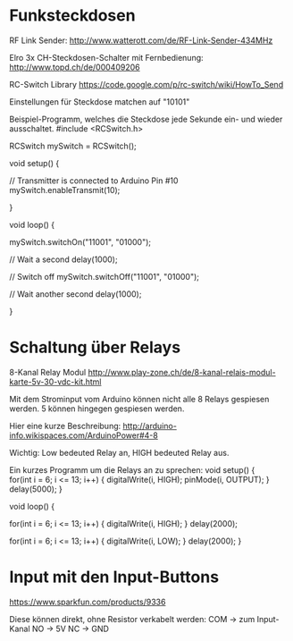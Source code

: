 # Funksteckdosen

RF Link Sender:
http://www.watterott.com/de/RF-Link-Sender-434MHz

Elro 3x CH-Steckdosen-Schalter mit Fernbedienung:
http://www.topd.ch/de/000409206

RC-Switch Library
https://code.google.com/p/rc-switch/wiki/HowTo_Send

Einstellungen für Steckdose matchen auf "10101"

Beispiel-Programm, welches die Steckdose jede Sekunde ein- und wieder ausschaltet.
#include <RCSwitch.h>

RCSwitch mySwitch = RCSwitch();

void setup() {

  // Transmitter is connected to Arduino Pin #10  
  mySwitch.enableTransmit(10);
  
}

void loop() {

  mySwitch.switchOn("11001", "01000");

  // Wait a second
  delay(1000);
  
  // Switch off
  mySwitch.switchOff("11001", "01000");
  
  // Wait another second
  delay(1000);
  
}

# Schaltung über Relays

8-Kanal Relay Modul
http://www.play-zone.ch/de/8-kanal-relais-modul-karte-5v-30-vdc-kit.html

Mit dem Strominput vom Arduino können nicht alle 8 Relays gespiesen werden.
5 können hingegen gespiesen werden.

Hier eine kurze Beschreibung:
http://arduino-info.wikispaces.com/ArduinoPower#4-8

Wichtig: Low bedeuted Relay an, HIGH bedeuted Relay aus.

Ein kurzes Programm um die Relays an zu sprechen:
void setup() {                
  for(int i = 6; i <= 13; i++) {
    digitalWrite(i, HIGH);
    pinMode(i, OUTPUT);
  }
  delay(5000);
}

void loop() {

  for(int i = 6; i <= 13; i++) {
    digitalWrite(i, HIGH);
  }
  delay(2000);
  
  for(int i = 6; i <= 13; i++) {
    digitalWrite(i, LOW);
  }
  delay(2000);
}

# Input mit den Input-Buttons
https://www.sparkfun.com/products/9336

Diese können direkt, ohne Resistor verkabelt werden:
COM -> zum Input-Kanal
NO -> 5V
NC -> GND

